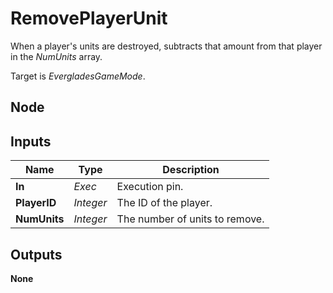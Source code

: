 # RemovePlayerUnit
When a player's units are destroyed, subtracts that amount
from that player in the *NumUnits* array.  

Target is *EvergladesGameMode*.  

## Node

## Inputs
|Name           |Type       |Description                    |
|---------------|-----------|-------------------------------|
|**In**         |*Exec*     |Execution pin.                 |
|**PlayerID**   |*Integer*  |The ID of the player.          |
|**NumUnits**   |*Integer*  |The number of units to remove. |

## Outputs
**None**